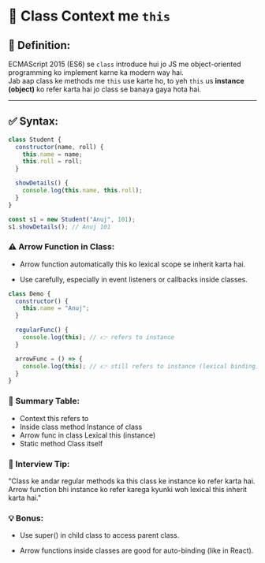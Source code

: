 # 🔹 Class Context me `this`

## 📌 Definition:
ECMAScript 2015 (ES6) se `class` introduce hui jo JS me object-oriented programming ko implement karne ka modern way hai.  
Jab aap class ke methods me `this` use karte ho, to yeh `this` us **instance (object)** ko refer karta hai jo class se banaya gaya hota hai.

---

## ✅ Syntax:

```js
class Student {
  constructor(name, roll) {
    this.name = name;
    this.roll = roll;
  }

  showDetails() {
    console.log(this.name, this.roll);
  }
}

const s1 = new Student("Anuj", 101);
s1.showDetails(); // Anuj 101
```

### ⚠️ Arrow Function in Class:
- Arrow function automatically this ko lexical scope se inherit karta hai.

- Use carefully, especially in event listeners or callbacks inside classes.
```js
class Demo {
  constructor() {
    this.name = "Anuj";
  }

  regularFunc() {
    console.log(this); // 👉 refers to instance
  }

  arrowFunc = () => {
    console.log(this); // 👉 still refers to instance (lexical binding)
  }
}
```

### 🧠 Summary Table:
- Context	this refers to
- Inside class method	Instance of class
- Arrow func in class	Lexical this (instance)
- Static method	Class itself

### 🧪 Interview Tip:
"Class ke andar regular methods ka this class ke instance ko refer karta hai. Arrow function bhi instance ko refer karega kyunki woh lexical this inherit karta hai."

### 💡 Bonus:
- Use super() in child class to access parent class.

- Arrow functions inside classes are good for auto-binding (like in React).